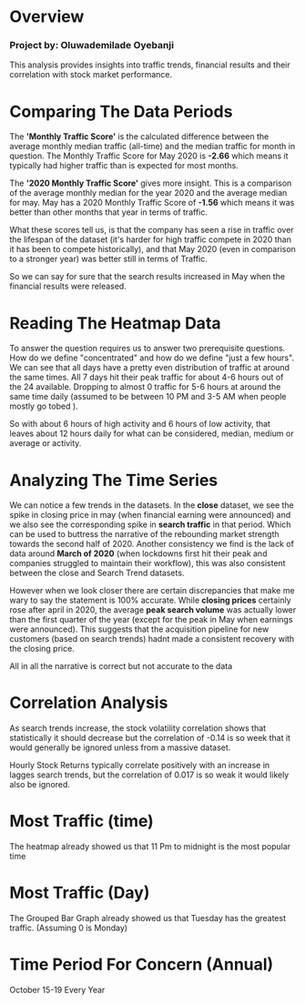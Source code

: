 # Overview
### Project by: Oluwademilade Oyebanji
This analysis provides insights into traffic trends, financial results and their correlation with stock market performance. 


# Comparing The Data Periods


The **'Monthly Traffic Score'** is the calculated difference between the average monthly median traffic (all-time) and the median traffic for month in question. The Monthly Traffic Score for May 2020 is **-2.66** which means it typically had higher traffic than is expected for most months.

The **'2020 Monthly Traffic Score'** gives more insight. This is a comparison of the average monthly median for the year 2020 and the average median for may. May has a 2020 Monthly Traffic Score of **-1.56** which means it was better than other months that year in terms of traffic.

What these scores tell us, is that the company has seen a rise in traffic over the lifespan of the dataset (it's harder for high traffic compete in 2020 than it has been to compete historically), and that May 2020 (even in comparison to a stronger year) was better still in terms of Traffic.

So we can say for sure that the search results increased in May when the financial results were released.

# Reading The Heatmap Data

To answer the question requires us to answer two prerequisite questions. How do we define "concentrated" and how do we define "just a few hours". We can see that all days have a pretty even distribution of traffic at around the same times. All 7 days hit their peak traffic for about 4-6 hours out of the 24 available. Dropping to almost 0 traffic for 5-6 hours at around the same time daily (assumed to be between 10 PM and 3-5 AM when people mostly go tobed ).

So with about 6 hours of high activity and 6 hours of low activity, that leaves about 12 hours daily for what can be considered, median, medium or average or activity.


# Analyzing The Time Series


We can notice a few trends in the datasets. In the **close** dataset, we see the spike in closing price in may (when financial earning were announced) and we also see the corresponding spike in **search traffic** in that period. Which can be used to buttress the narrative of the rebounding market strength towards the second half of 2020. Another consistency we find is the lack of data around **March of 2020** (when lockdowns first hit their peak and companies struggled to maintain their workflow), this was also consistent between the close and Search Trend datasets.

However when we look closer there are certain discrepancies that make me wary to say the statement is 100% accurate. While **closing prices** certainly rose after april in 2020, the average **peak search volume** was actually lower than the first quarter of the year (except for the peak in May when earnings were announced). This suggests that the acquisition pipeline for new customers (based on search trends) hadnt made a consistent recovery with the closing price.

All in all the narrative is correct but not accurate to the data


# Correlation Analysis

As search trends increase, the stock volatility correlation shows that statistically it should decrease but the correlation of -0.14 is so week that it would generally be ignored unless from a massive dataset.

Hourly Stock Returns typically correlate positively with an increase in lagges search trends, but the correlation of 0.017 is so weak it would likely also be ignored.


# Most Traffic (time)
The heatmap already showed us that 11 Pm to midnight is the most popular time

# Most Traffic (Day)
The Grouped Bar Graph already showed us that Tuesday has the greatest traffic. (Assuming 0 is Monday)

# Time Period For Concern (Annual)

October 15-19 Every Year
